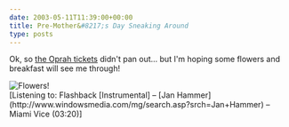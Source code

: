 ```yaml
---
date: 2003-05-11T11:39:00+00:00
title: Pre-Mother&#8217;s Day Sneaking Around
type: posts
---
```

Ok, so [the Oprah tickets](http://dotnetweblogs.com/duncanma/posts/6681.aspx) didn't pan out... but I'm hoping some flowers and breakfast will see me through!

<img src="http://www.duncanmackenzie.net/DSC00104.JPG" alt="Flowers!" border="0" />

<div class="media">
  [Listening to: Flashback [Instrumental] &#8211; [Jan Hammer](http://www.windowsmedia.com/mg/search.asp?srch=Jan+Hammer) &#8211; Miami Vice (03:20)]
</div>
